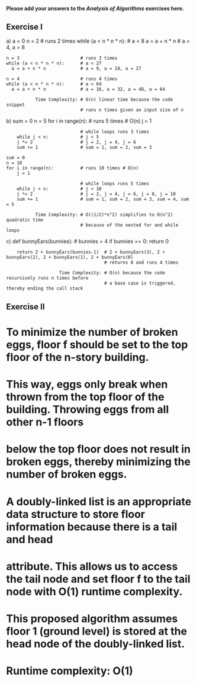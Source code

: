 #### Please add your answers to the ***Analysis of  Algorithms*** exercises here.

## Exercise I

a)  a = 0
    n = 2                       # runs 2 times
    while (a < n * n * n):      # a < 8
      a = a + n * n             # a = 4, a = 8 
    
    n = 3                       # runs 3 times
    while (a < n * n * n):      # a < 27
      a = a + n * n             # a = 9, a = 18, a = 27 

    n = 4                       # runs 4 times
    while (a < n * n * n):      # a < 64
      a = a + n * n             # a = 16, a = 32, a = 48, a = 64

               Time Complexity: # O(n) linear time because the code snippet 
                                # runs n times given an input size of n

b)  sum = 0
    n = 5
    for i in range(n):          # runs 5 times # O(n)
        j = 1

                                # while loops runs 3 times
        while j < n:            # j < 5 
        j *= 2                  # j = 2, j = 4, j = 6
        sum += 1                # sum = 1, sum = 2, sum = 3

    sum = 0
    n = 10
    for i in range(n):          # runs 10 times # O(n)
        j = 1

                                # while loops runs 5 times
        while j < n:            # j < 10
        j *= 2                  # j = 2, j = 4, j = 6, j = 8, j = 10
        sum += 1                # sum = 1, sum = 2, sum = 3, sum = 4, sum = 5

               Time Complexity: # O((1/2)*n^2) simplifies to O(n^2) quadratic time
                                # because of the nested for and while loops


c)  def bunnyEars(bunnies):              # bunnies = 4 
        if bunnies == 0:
            return 0

        return 2 + bunnyEars(bunnies-1)  # 2 + bunnyEars(3), 2 + bunnyEars(2), 2 + bunnyEars(1), 2 + bunnyEars(0)
                                         # returns 8 and runs 4 times

                        Time Complexity: # O(n) because the code recursively runs n times before 
                                         # a base case is triggered, thereby ending the call stack

## Exercise II
# To minimize the number of broken eggs, floor f should be set to the top floor of the n-story building.
# This way, eggs only break when thrown from the top floor of the building. Throwing eggs from all other n-1 floors
# below the top floor does not result in broken eggs, thereby minimizing the number of broken eggs.
# 
# A doubly-linked list is an appropriate data structure to store floor information because there is a tail and head
# attribute. This allows us to access the tail node and set floor f to the tail node with O(1) runtime complexity. 
# This proposed algorithm assumes floor 1 (ground level) is stored at the head node of the doubly-linked list.

# Runtime complexity: O(1)                                               

